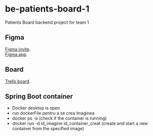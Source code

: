 # be-patients-board-1
Patients Board backend project for team 1


## Figma
[Figma invite](https://www.figma.com/team_invite/redeem/0frX58c9uYY5SZt6QjH26V).  
[Figma app](https://www.figma.com/files/project/85287217/Team-project?fuid=1227273931196471268).  

## Board
[Trello board](https://trello.com/b/NfHY4ZKY/task-boarf).

## Spring Boot container
- Docker desktop is open 
 - run dockerFile pentru a se crea imaginea
 - docker ps -a (check if the container is running)
 - docker run -d  id_imagine id_container_creat (create and start a new container from the specified image)

